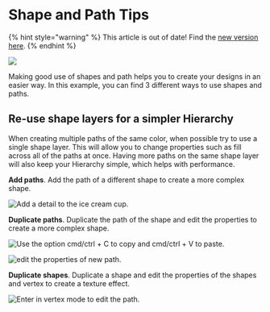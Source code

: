 # Shape and Path Tips

{% hint style="warning" %}
This article is out of date! Find the [new version here](https://rive.app/community/doc/shapes-and-paths-overview/docxaCyhcQbt).
{% endhint %}

![](../../../.gitbook/assets/shapes-and-paths-01.png)

Making good use of shapes and path helps you to create your designs in an easier way. In this example, you can find 3 different ways to use shapes and paths.

## Re-use shape layers for a simpler Hierarchy

When creating multiple paths of the same color, when possible try to use a single shape layer. This will allow you to change properties such as fill across all of the paths at once. Having more paths on the same shape layer will also keep your Hierarchy simple, which helps with performance.

**Add paths**. Add the path of a different shape to create a more complex shape.

![Add a detail to the ice cream cup.](../../../.gitbook/assets/shapes-and-paths-part1.gif)

**Duplicate paths**. Duplicate the path of the shape and edit the properties to create a more complex shape.

![Use the option cmd/ctrl + C to copy and cmd/ctrl + V to paste.](../../../.gitbook/assets/shapes-and-paths-parte-2-1.gif)

![edit the properties of new path.](../../../.gitbook/assets/shapes-and-paths-parte-2-2.gif)

**Duplicate shapes**. Duplicate a shape and edit the properties of the shapes and vertex to create a texture effect.

![Enter in vertex mode to edit the path.](../../../.gitbook/assets/shapes-and-paths-parte-3.gif)

